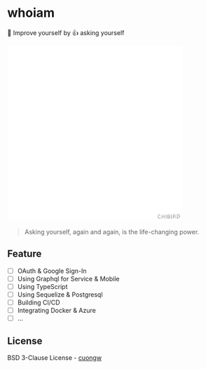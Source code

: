 # whoiam

💪 Improve yourself by 👍 asking yourself

<img src='./images/motivation.gif' height=400 />

> Asking yourself, again and again, is the life-changing power.

## Feature

- [ ] OAuth & Google Sign-In
- [ ] Using Graphql for Service & Mobile
- [ ] Using TypeScript
- [ ] Using Sequelize & Postgresql
- [ ] Building CI/CD
- [ ] Integrating Docker & Azure
- [ ] ...

## License

BSD 3-Clause License - [cuongw](https://github.com/cuongw)

